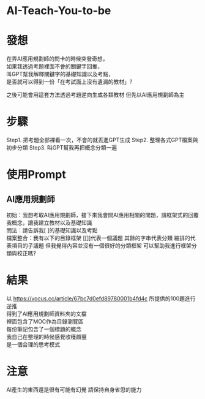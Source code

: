 # AI-Teach-You-to-be

# 發想
在弄AI應用規劃師的閃卡的時候突發奇想，  
如果我透過考題裡面不會的關鍵字回推，  
叫GPT幫我解釋關鍵字的基礎知識以及考點，   
是否就可以得到一份「在考試面上沒有遺漏的教材」?    

之後可能會用這套方法透過考題逆向生成各類教材
但先以AI應用規劃師為主

# 步驟
Step1. 把考題全部裸看一次，不會的就丟進GPT生成
Step2. 整理各式GPT檔案與初步分類
Step3. 叫GPT幫我再把概念分類一遍

# 使用Prompt

## AI應用規劃師
初始：我想考取AI應用規劃師，接下來我會問AI應用相關的問題，請框架式的回覆我概念，讓我建立教材以及基礎知識  
問法：請告訴我[ ]的基礎知識以及考點  
檔案整合：我有以下的目錄框架 [[]]代表一個議題 其餘的字串代表分類 縮排的代表項目的子議題 但我覺得內容並沒有一個很好的分類框架 可以幫助我進行框架分類與校正嗎? 

# 結果
以 https://vocus.cc/article/67bc7d0efd89780001b4fd4c 所提供的100題進行逆推  
得到了AI應用規劃師資料夾的文檔  
裡面包含了MOC作為目錄瀏覽區  
每份筆記包含了一個標題的概念  
我自己在整理的時候感覺收穫頗豐  
是一個合理的思考模式

# 注意
AI產生的東西還是很有可能有幻覺
請保持自身省思的能力


